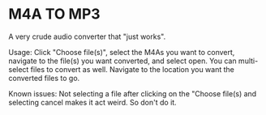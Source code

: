 # M4A TO MP3

A very crude audio converter that "just works". 

Usage: Click "Choose file(s)", select the M4As you want to convert, navigate to the file(s) you want converted, and select open. You can multi-select files to convert as well. Navigate to the location you want the converted files to go. 

Known issues: Not selecting a file after clicking on the "Choose file(s) and selecting cancel makes it act weird. So don't do it.
